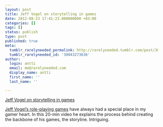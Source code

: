 ```yaml
---
layout: post
title: Jeff Vogel on storytelling in games
date: 2012-08-23 17:41:23.000000000 +03:00
categories: []
tags: []
status: publish
type: post
published: true
meta:
  tumblr_rarelyneeded_permalink: http://rarelyneeded.tumblr.com/post/30043273636/jeff-vogel-on-storytelling-in-games
  tumblr_rarelyneeded_id: '30043273636'
author:
  login: antti
  email: me@rarelyneeded.com
  display_name: antti
  first_name: ''
  last_name: ''

---
```

<a href="http://casualconnect.org/lectures/design/avadon-a-case-study-in-storytelling-jeff-vogel/">Jeff Vogel on storytelling in games</a>

<a href="http://spidweb.com/">Jeff Vogel&#8217;s role-playing games</a> have always had a special place in my gamer heart. In this 20-min video he explains the process behind creating the backbone of his games, the storyline. Intriguing.


